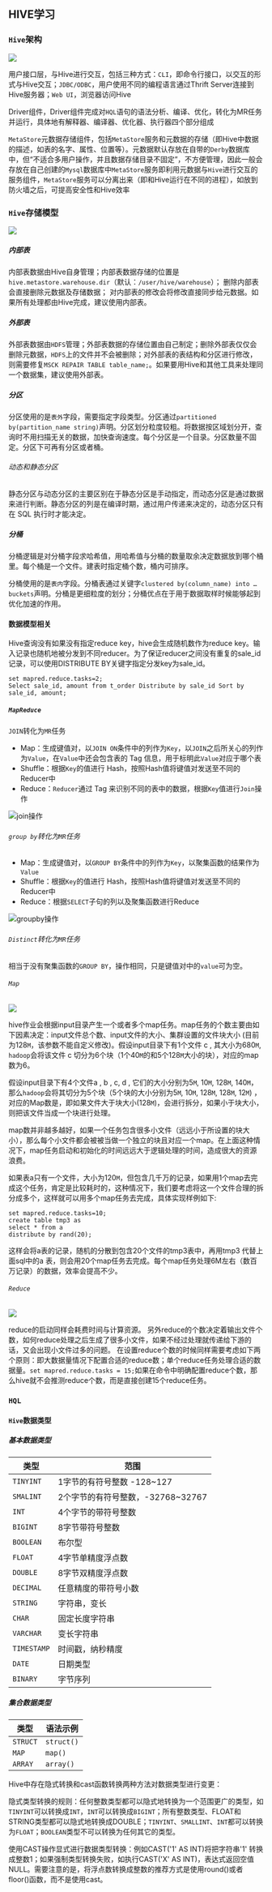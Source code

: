 ## HIVE学习

### `Hive`架构

![](../../picture/2/370.png)

用户接口层，与Hive进行交互，包括三种方式：`CLI`，即命令行接口，以交互的形式与Hive交互；`JDBC/ODBC`，用户使用不同的编程语言通过Thrift Server连接到Hive服务器；`Web UI`，浏览器访问Hive

Driver组件，Driver组件完成对`HQL`语句的语法分析、编译、优化，转化为MR任务并运行，具体地有解释器、编译器、优化器、执行器四个部分组成

`MetaStore`元数据存储组件，包括`MetaStore`服务和元数据的存储（即Hive中数据的描述，如表的名字、属性、位置等）。元数据默认存放在自带的`Derby`数据库中，但“不适合多用户操作，并且数据存储目录不固定”，不方便管理，因此一般会存放在自己创建的`Mysql`数据库中`MetaStore`服务即利用元数据与`Hive`进行交互的服务组件，`MetaStore`服务可以分离出来（即和Hive运行在不同的进程），如放到防火墙之后，可提高安全性和Hive效率

### `Hive`存储模型

![](../../picture/hive数据存储模型.jpg)

##### 内部表

内部表数据由Hive自身管理；内部表数据存储的位置是`hive.metastore.warehouse.dir`（默认：`/user/hive/warehouse`）； 删除内部表会直接删除元数据及存储数据； 对内部表的修改会将修改直接同步给元数据。如果所有处理都由Hive完成，建议使用内部表。

##### 外部表

外部表数据由`HDFS`管理；外部表数据的存储位置由自己制定；删除外部表仅仅会删除元数据，`HDFS`上的文件并不会被删除；对外部表的表结构和分区进行修改，则需要修复`MSCK REPAIR TABLE table_name;`。如果要用Hive和其他工具来处理同一个数据集，建议使用外部表。

##### 分区

分区使用的是`表外`字段，需要指定字段类型。分区通过`partitioned by(partition_name string)`声明。分区划分粒度较粗。将数据按区域划分开，查询时不用扫描无关的数据，加快查询速度。每个分区是一个目录。分区数量不固定。分区下可再有分区或者桶。

###### 动态和静态分区

静态分区与动态分区的主要区别在于静态分区是手动指定，而动态分区是通过数据来进行判断。静态分区的列是在编译时期，通过用户传递来决定的，动态分区只有在 SQL 执行时才能决定。

##### 分桶

分桶逻辑是对分桶字段求哈希值，用哈希值与分桶的数量取余决定数据放到哪个桶里。每个桶是一个文件。建表时指定桶个数，桶内可排序。

分桶使用的是`表内`字段。分桶表通过关键字`clustered by(column_name) into … buckets`声明。分桶是更细粒度的划分；分桶优点在于用于数据取样时候能够起到优化加速的作用。

#### 数据模型相关

Hive查询没有如果没有指定reduce key，hive会生成随机数作为reduce key。输入记录也随机地被分发到不同reducer。为了保证reducer之间没有重复的sale_id记录，可以使用DISTRIBUTE BY关键字指定分发key为sale_id。

```
set mapred.reduce.tasks=2; 
Select sale_id, amount from t_order Distribute by sale_id Sort by sale_id, amount;
```

##### `MapReduce`

`JOIN`转化为`MR`任务

- Map：生成键值对，以`JOIN ON`条件中的列作为`Key`，以`JOIN`之后所关心的列作为`Value`，在`Value`中还会包含表的 Tag 信息，用于标明此`Value`对应于哪个表
- Shuffle：根据`Key`的值进行 Hash，按照Hash值将键值对发送至不同的Reducer中
- Reduce：`Reducer`通过 Tag 来识别不同的表中的数据，根据`Key`值进行`Join`操作

![join操作](../../picture/2/353.png)

###### `group by`转化为`MR`任务

- Map：生成键值对，以`GROUP BY`条件中的列作为`Key`，以聚集函数的结果作为`Value`
- Shuffle：根据`Key`的值进行 Hash，按照Hash值将键值对发送至不同的Reducer中
- Reduce：根据`SELECT`子句的列以及聚集函数进行Reduce

![groupby操作](../../picture/2/354.png)

###### `Distinct`转化为`MR`任务

相当于没有聚集函数的`GROUP BY`，操作相同，只是键值对中的`value`可为空。

###### `Map`

![](../../picture/2/368.png)

hive作业会根据input目录产生一个或者多个map任务。map任务的个数主要由如下因素决定：input文件总个数、input文件的大小、集群设置的文件块大小 (目前为128`M`，该参数不能自定义修改)。假设input目录下有1个文件 c , 其大小为680`M`, `hadoop`会将该文件 c 切分为6个块（1个40`M`的和5个128`M`大小的块），对应的map数为6。

假设input目录下有4个文件a , b , c, d , 它们的大小分别为5`M`, 10`M`, 128`M`, 140`M`，那么`hadoop`会将其切分为5个块（5个块的大小分别为5`M`, 10`M`, 128`M`, 128`M`, 12`M`) ，对应的Map数是，即如果文件大于块大小(128`M`)，会进行拆分，如果小于块大小，则把该文件当成一个块进行处理。

map数并非越多越好，如果一个任务包含很多小文件（远远小于所设置的块大小），那么每个小文件都会被被当做一个独立的块且对应一个map。在上面这种情况下，map任务启动和初始化的时间远远大于逻辑处理的时间，造成很大的资源浪费。

如果表a只有一个文件，大小为120`M`，但包含几千万的记录，如果用1个map去完成这个任务，肯定是比较耗时的，这种情况下，我们要考虑将这一个文件合理的拆分成多个，这样就可以用多个map任务去完成，具体实现样例如下:

```
set mapred.reduce.tasks=10; 
create table tmp3 as 
select * from a
distribute by rand(20); 
```

这样会将a表的记录，随机的分散到包含20个文件的tmp3表中，再用tmp3 代替上面sql中的a 表，则会用20个map任务去完成。每个map任务处理6M左右（数百万记录）的数据，效率会提高不少。

###### `Reduce`

![](../../picture/2/369.png)

reduce的启动同样会耗费时间与计算资源。 另外reduce的个数决定着输出文件个数，如何reduce处理之后生成了很多小文件，如果不经过处理就传递给下游的话，又会出现小文件过多的问题。
在设置reduce个数的时候同样需要考虑如下两个原则：即大数据量情况下配置合适的reduce数；单个reduce任务处理合适的数据量。`set mapred.reduce.tasks = 15;`如果在命令中明确配置reduce个数，那么hive就不会推测reduce个数，而是直接创建15个reduce任务。

### `HQL`

#### `Hive`数据类型

##### 基本数据类型

| 类型        | 范围                              |
| ----------- | --------------------------------- |
| `TINYINT`   | 1字节的有符号整数 -128~127        |
| `SMALINT`   | 2个字节的有符号整数，-32768~32767 |
| `INT`       | 4个字节的带符号整数               |
| `BIGINT`    | 8字节带符号整数                   |
| `BOOLEAN`   | 布尔型                            |
| `FLOAT`     | 4字节单精度浮点数                 |
| `DOUBLE`    | 8字节双精度浮点数                 |
| `DECIMAL`   | 任意精度的带符号小数              |
| `STRING`    | 字符串，变长                      |
| `CHAR`      | 固定长度字符串                    |
| `VARCHAR`   | 变长字符串                        |
| `TIMESTAMP` | 时间戳，纳秒精度                  |
| `DATE`      | 日期类型                          |
| `BINARY`    | 字节序列                          |

##### 集合数据类型

| 类型     | 语法示例   |
| -------- | ---------- |
| `STRUCT` | `struct()` |
| `MAP`    | `map()`    |
| `ARRAY`  | `array()`  |

Hive中存在隐式转换和cast函数转换两种方法对数据类型进行变更：

隐式类型转换的规则：任何整数类型都可以隐式地转换为一个范围更广的类型，如`TINYINT`可以转换成`INT`，`INT`可以转换成`BIGINT`；所有整数类型、FLOAT和STRING类型都可以隐式地转换成DOUBLE；`TINYINT`、`SMALLINT`、`INT`都可以转换为`FLOAT`；`BOOLEAN`类型不可以转换为任何其它的类型。

使用CAST操作显式进行数据类型转换：例如CAST('1' AS INT)将把字符串'1' 转换成整数1；如果强制类型转换失败，如执行CAST('X' AS INT)，表达式返回空值 NULL。需要注意的是，将浮点数转换成整数的推荐方式是使用round()或者floor()函数，而不是使用cast。
